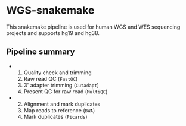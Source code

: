 # WGS-snakemake

This snakemake pipeline is used for human WGS and WES sequencing projects and supports hg19 and hg38.

## Pipeline summary

- 1. Quality check and trimming
  1. Raw read QC (`FastQC`)
  2. 3' adapter trimming (`Cutadapt`)
  3. Present QC for raw read (`MultiQC`)
  
- 2. Alignment and mark duplicates
  1. Map reads to reference (`BWA`)
  2. Mark duplicates (`Picards`)

